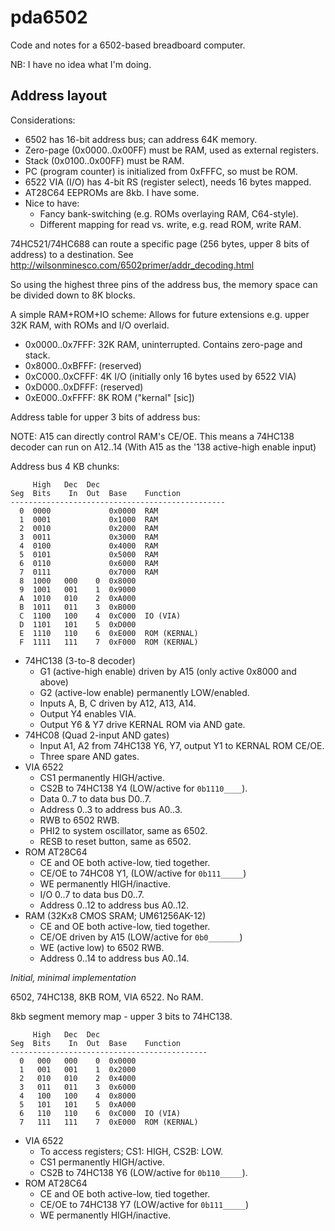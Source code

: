 pda6502
=======

Code and notes for a 6502-based breadboard computer.

NB: I have no idea what I'm doing.


Address layout
--------------

Considerations:

* 6502 has 16-bit address bus; can address 64K memory.
* Zero-page (0x0000..0x00FF) must be RAM, used as external registers.
* Stack (0x0100..0x00FF) must be RAM.
* PC (program counter) is initialized from 0xFFFC, so must be ROM.
* 6522 VIA (I/O) has 4-bit RS (register select), needs 16 bytes mapped.
* AT28C64 EEPROMs are 8kb. I have some.
* Nice to have:
  * Fancy bank-switching (e.g. ROMs overlaying RAM, C64-style).
  * Different mapping for read vs. write, e.g. read ROM, write RAM.

74HC521/74HC688 can route a specific page (256 bytes, upper 8 bits of address)
to a destination. See http://wilsonminesco.com/6502primer/addr_decoding.html

So using the highest three pins of the address bus, the memory space
can be divided down to 8K blocks.

A simple RAM+ROM+IO scheme:
Allows for future extensions e.g. upper 32K RAM, with ROMs and I/O overlaid.

* 0x0000..0x7FFF: 32K RAM, uninterrupted. Contains zero-page and stack.
* 0x8000..0xBFFF: (reserved)
* 0xC000..0xCFFF: 4K I/O (initially only 16 bytes used by 6522 VIA)
* 0xD000..0xDFFF: (reserved)
* 0xE000..0xFFFF: 8K ROM ("kernal" [sic])

Address table for upper 3 bits of address bus:

NOTE: A15 can directly control RAM's CE/OE.
      This means a 74HC138 decoder can run on A12..14
      (With A15 as the '138 active-high enable input)

Address bus 4 KB chunks:

```
     High   Dec  Dec
Seg  Bits    In  Out  Base    Function
------------------------------------------------
  0  0000             0x0000  RAM
  1  0001             0x1000  RAM
  2  0010             0x2000  RAM
  3  0011             0x3000  RAM
  4  0100             0x4000  RAM
  5  0101             0x5000  RAM
  6  0110             0x6000  RAM
  7  0111             0x7000  RAM
  8  1000   000    0  0x8000
  9  1001   001    1  0x9000
  A  1010   010    2  0xA000
  B  1011   011    3  0xB000
  C  1100   100    4  0xC000  IO (VIA)
  D  1101   101    5  0xD000
  E  1110   110    6  0xE000  ROM (KERNAL)
  F  1111   111    7  0xF000  ROM (KERNAL)
```

* 74HC138 (3-to-8 decoder)
    * G1 (active-high enable) driven by A15 (only active 0x8000 and above)
    * G2 (active-low enable) permanently LOW/enabled.
    * Inputs A, B, C driven by A12, A13, A14.
    * Output Y4 enables VIA.
    * Output Y6 & Y7 drive KERNAL ROM via AND gate.
* 74HC08 (Quad 2-input AND gates)
    * Input A1, A2 from 74HC138 Y6, Y7, output Y1 to KERNAL ROM CE/OE.
    * Three spare AND gates.
* VIA 6522
    * CS1 permanently HIGH/active.
    * CS2B to 74HC138 Y4 (LOW/active for `0b1110____`).
    * Data 0..7 to data bus D0..7.
    * Address 0..3 to address bus A0..3.
    * RWB to 6502 RWB.
    * PHI2 to system oscillator, same as 6502.
    * RESB to reset button, same as 6502.
* ROM AT28C64
    * CE and OE both active-low, tied together.
    * CE/OE to 74HC08 Y1, (LOW/active for `0b111_____`)
    * WE permanently HIGH/inactive.
    * I/O 0..7 to data bus D0..7.
    * Address 0..12 to address bus A0..12.
* RAM (32Kx8 CMOS SRAM; UM61256AK-12)
    * CE and OE both active-low, tied together.
    * CE/OE driven by A15 (LOW/active for `0b0_______`)
    * WE (active low) to 6502 RWB.
    * Address 0..14 to address bus A0..14.


*Initial, minimal implementation*

6502, 74HC138, 8KB ROM, VIA 6522. No RAM.

8kb segment memory map - upper 3 bits to 74HC138.

```
     High   Dec  Dec
Seg  Bits    In  Out  Base    Function
--------------------------------------------
  0   000   000    0  0x0000
  1   001   001    1  0x2000
  2   010   010    2  0x4000
  3   011   011    3  0x6000
  4   100   100    4  0x8000
  5   101   101    5  0xA000
  6   110   110    6  0xC000  IO (VIA)
  7   111   111    7  0xE000  ROM (KERNAL)
```

* VIA 6522
    * To access registers; CS1: HIGH, CS2B: LOW.
    * CS1 permanently HIGH/active.
    * CS2B to 74HC138 Y6 (LOW/active for `0b110_____`).
* ROM AT28C64
    * CE and OE both active-low, tied together.
    * CE/OE to 74HC138 Y7 (LOW/active for `0b111_____`)
    * WE permanently HIGH/inactive.

